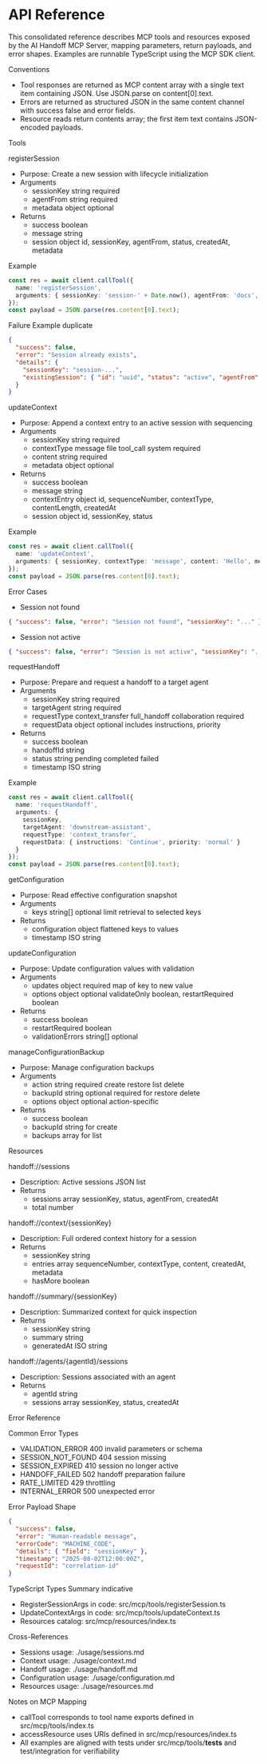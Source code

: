 # API Reference

This consolidated reference describes MCP tools and resources exposed by the AI Handoff MCP Server, mapping parameters, return payloads, and error shapes. Examples are runnable TypeScript using the MCP SDK client.

Conventions
- Tool responses are returned as MCP content array with a single text item containing JSON. Use JSON.parse on content[0].text.
- Errors are returned as structured JSON in the same content channel with success false and error fields.
- Resource reads return contents array; the first item text contains JSON-encoded payloads.

Tools

registerSession
- Purpose: Create a new session with lifecycle initialization
- Arguments
  - sessionKey string required
  - agentFrom string required
  - metadata object optional
- Returns
  - success boolean
  - message string
  - session object id, sessionKey, agentFrom, status, createdAt, metadata

Example
```ts
const res = await client.callTool({
  name: 'registerSession',
  arguments: { sessionKey: 'session-' + Date.now(), agentFrom: 'docs', metadata: { purpose: 'api-ref' } }
});
const payload = JSON.parse(res.content[0].text);
```

Failure Example duplicate
```json
{
  "success": false,
  "error": "Session already exists",
  "details": {
    "sessionKey": "session-...",
    "existingSession": { "id": "uuid", "status": "active", "agentFrom": "docs", "createdAt": "..." }
  }
}
```

updateContext
- Purpose: Append a context entry to an active session with sequencing
- Arguments
  - sessionKey string required
  - contextType message file tool_call system required
  - content string required
  - metadata object optional
- Returns
  - success boolean
  - message string
  - contextEntry object id, sequenceNumber, contextType, contentLength, createdAt
  - session object id, sessionKey, status

Example
```ts
const res = await client.callTool({
  name: 'updateContext',
  arguments: { sessionKey, contextType: 'message', content: 'Hello', metadata: { source: 'user' } }
});
const payload = JSON.parse(res.content[0].text);
```

Error Cases
- Session not found
```json
{ "success": false, "error": "Session not found", "sessionKey": "..." }
```
- Session not active
```json
{ "success": false, "error": "Session is not active", "sessionKey": "...", "currentStatus": "expired" }
```

requestHandoff
- Purpose: Prepare and request a handoff to a target agent
- Arguments
  - sessionKey string required
  - targetAgent string required
  - requestType context_transfer full_handoff collaboration required
  - requestData object optional includes instructions, priority
- Returns
  - success boolean
  - handoffId string
  - status string pending completed failed
  - timestamp ISO string

Example
```ts
const res = await client.callTool({
  name: 'requestHandoff',
  arguments: {
    sessionKey,
    targetAgent: 'downstream-assistant',
    requestType: 'context_transfer',
    requestData: { instructions: 'Continue', priority: 'normal' }
  }
});
const payload = JSON.parse(res.content[0].text);
```

getConfiguration
- Purpose: Read effective configuration snapshot
- Arguments
  - keys string[] optional limit retrieval to selected keys
- Returns
  - configuration object flattened keys to values
  - timestamp ISO string

updateConfiguration
- Purpose: Update configuration values with validation
- Arguments
  - updates object required map of key to new value
  - options object optional validateOnly boolean, restartRequired boolean
- Returns
  - success boolean
  - restartRequired boolean
  - validationErrors string[] optional

manageConfigurationBackup
- Purpose: Manage configuration backups
- Arguments
  - action string required create restore list delete
  - backupId string optional required for restore delete
  - options object optional action-specific
- Returns
  - success boolean
  - backupId string for create
  - backups array for list

Resources

handoff://sessions
- Description: Active sessions JSON list
- Returns
  - sessions array sessionKey, status, agentFrom, createdAt
  - total number

handoff://context/{sessionKey}
- Description: Full ordered context history for a session
- Returns
  - sessionKey string
  - entries array sequenceNumber, contextType, content, createdAt, metadata
  - hasMore boolean

handoff://summary/{sessionKey}
- Description: Summarized context for quick inspection
- Returns
  - sessionKey string
  - summary string
  - generatedAt ISO string

handoff://agents/{agentId}/sessions
- Description: Sessions associated with an agent
- Returns
  - agentId string
  - sessions array sessionKey, status, createdAt

Error Reference

Common Error Types
- VALIDATION_ERROR 400 invalid parameters or schema
- SESSION_NOT_FOUND 404 session missing
- SESSION_EXPIRED 410 session no longer active
- HANDOFF_FAILED 502 handoff preparation failure
- RATE_LIMITED 429 throttling
- INTERNAL_ERROR 500 unexpected error

Error Payload Shape
```json
{
  "success": false,
  "error": "Human-readable message",
  "errorCode": "MACHINE_CODE",
  "details": { "field": "sessionKey" },
  "timestamp": "2025-08-02T12:00:00Z",
  "requestId": "correlation-id"
}
```

TypeScript Types Summary indicative
- RegisterSessionArgs in code: src/mcp/tools/registerSession.ts
- UpdateContextArgs in code: src/mcp/tools/updateContext.ts
- Resources catalog: src/mcp/resources/index.ts

Cross-References
- Sessions usage: ./usage/sessions.md
- Context usage: ./usage/context.md
- Handoff usage: ./usage/handoff.md
- Configuration usage: ./usage/configuration.md
- Resources usage: ./usage/resources.md

Notes on MCP Mapping
- callTool corresponds to tool name exports defined in src/mcp/tools/index.ts
- accessResource uses URIs defined in src/mcp/resources/index.ts
- All examples are aligned with tests under src/mcp/tools/__tests__ and test/integration for verifiability